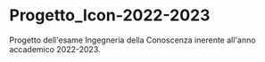 # Progetto_Icon-2022-2023
Progetto dell'esame Ingegneria della Conoscenza inerente all'anno accademico 2022-2023.
